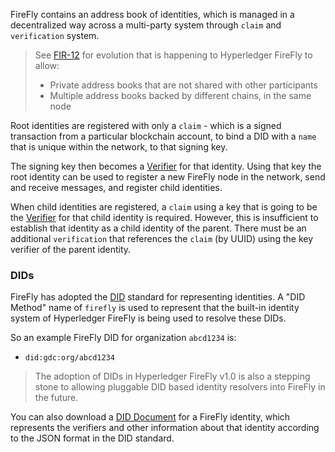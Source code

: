 FireFly contains an address book of identities, which is managed in a decentralized
way across a multi-party system through `claim` and `verification` system.

> See [FIR-12](https://github.com/hyperledger/firefly-fir/pull/12) for evolution
> that is happening to Hyperledger FireFly to allow:
> - Private address books that are not shared with other participants
> - Multiple address books backed by different chains, in the same node

Root identities are registered with only a `claim` - which is a signed
transaction from a particular blockchain account, to bind a DID with a
`name` that is unique within the network, to that signing key.

The signing key then becomes a [Verifier](./verifier.html) for that identity.
Using that key the root identity can be used to register a new FireFly node
in the network, send and receive messages, and register child identities.

When child identities are registered, a `claim` using a key that is going
to be the [Verifier](./verifier.html) for that child identity is required.
However, this is insufficient to establish that identity as a child identity
of the parent. There must be an additional `verification` that references
the `claim` (by UUID) using the key verifier of the parent identity.

### DIDs

FireFly has adopted the [DID](https://www.w3.org/TR/did-core/) standard for
representing identities. A "DID Method" name of `firefly` is used to represent
that the built-in identity system of Hyperledger FireFly is being used
to resolve these DIDs.

So an example FireFly DID for organization `abcd1234` is:

- `did:gdc:org/abcd1234`

> The adoption of DIDs in Hyperledger FireFly v1.0 is also a stepping stone
> to allowing pluggable DID based identity resolvers into FireFly in the future.

You can also download a [DID Document](https://www.w3.org/TR/did-core/#dfn-did-documents)
for a FireFly identity, which represents the verifiers and other information about
that identity according to the JSON format in the DID standard.

